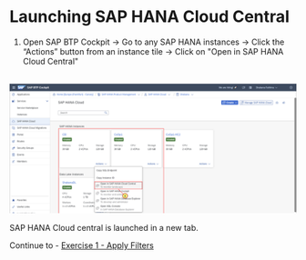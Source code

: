 # Launching SAP HANA Cloud Central

1. Open SAP BTP Cockpit -> Go to any SAP HANA instances -> Click the “Actions” button from an instance tile -> Click on "Open in SAP HANA Cloud Central"

<br>![](/exercises/ex0/images/001_new.png)


SAP HANA Cloud central is launched in a new tab.

Continue to - [Exercise 1 - Apply Filters](../ex1/README.md)
